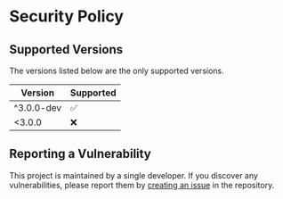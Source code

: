 # Security Policy

## Supported Versions

The versions listed below are the only supported versions.

| Version    | Supported |
| ---------- | --------- |
| ^3.0.0-dev | ✅        |
| <3.0.0     | ❌        |

## Reporting a Vulnerability

This project is maintained by a single developer. If you discover any vulnerabilities, please report them by [creating an issue](https://github.com/theassassin0128/Node/issues) in the repository.
